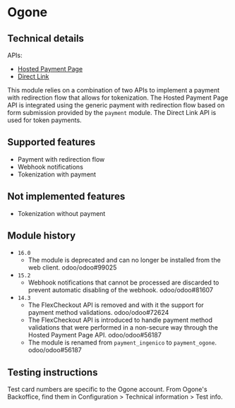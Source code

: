 # Ogone

## Technical details

APIs:

- [Hosted Payment Page](https://support.legacy.worldline-solutions.com/integration-solutions/integrations/hosted-payment-page?com.dotmarketing.htmlpage.language=1&skiprules=true&com.dotmarketing.htmlpage.language=1&skiprules=true)
- [Direct Link](https://support.legacy.worldline-solutions.com/integration-solutions/integrations/directlink?com.dotmarketing.htmlpage.language=1&skiprules=true&com.dotmarketing.htmlpage.language=1&skiprules=true)

This module relies on a combination of two APIs to implement a payment with redirection flow that
allows for tokenization. The Hosted Payment Page API is integrated using the generic payment with
redirection flow based on form submission provided by the `payment` module. The Direct Link API
is used for token payments.

## Supported features

- Payment with redirection flow
- Webhook notifications
- Tokenization with payment

## Not implemented features

- Tokenization without payment

## Module history

- `16.0`
  - The module is deprecated and can no longer be installed from the web client. odoo/odoo#99025
- `15.2`
  - Webhook notifications that cannot be processed are discarded to prevent automatic disabling of
    the webhook. odoo/odoo#81607
- `14.3`
  - The FlexCheckout API is removed and with it the support for payment method validations.
    odoo/odoo#72624
  - The FlexCheckout API is introduced to handle payment method validations that were performed in
    a non-secure way through the Hosted Payment Page API. odoo/odoo#56187
  - The module is renamed from `payment_ingenico` to `payment_ogone`. odoo/odoo#56187

## Testing instructions

Test card numbers are specific to the Ogone account. From Ogone's Backoffice, find them in
Configuration > Technical information > Test info.
